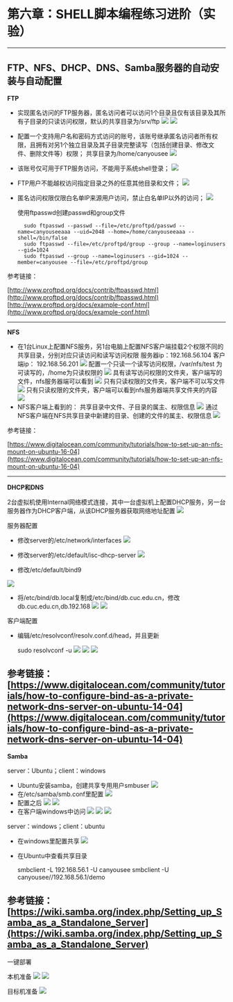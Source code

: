 # 第六章：SHELL脚本编程练习进阶（实验） #
---
## FTP、NFS、DHCP、DNS、Samba服务器的自动安装与自动配置 ##

**FTP**

- 实现匿名访问的FTP服务器，匿名访问者可以访问1个目录且仅有该目录及其所有子目录的只读访问权限，默认的共享目录为/srv/ftp
  ![](image/3.png)
  ![](image/1.png)
- 配置一个支持用户名和密码方式访问的账号，该账号继承匿名访问者所有权限，且拥有对另1个独立目录及其子目录完整读写（包括创建目录、修改文件、删除文件等）权限； 共享目录为/home/canyousee
  ![](image/2.png)
- 该账号仅可用于FTP服务访问，不能用于系统shell登录；
  ![](image/6.png)
- FTP用户不能越权访问指定目录之外的任意其他目录和文件；
  ![](image/5.png)
- 匿名访问权限仅限白名单IP来源用户访问，禁止白名单IP以外的访问；
  ![](image/4.png)

  使用ftpasswd创建passwd和group文件

		sudo ftpasswd --passwd --file=/etc/proftpd/passwd --name=canyouseeaaa --uid=2048 --home=/home/canyouseeaaa --shell=/bin/false
        sudo ftpasswd --file=/etc/proftpd/group --group --name=loginusers --gid=1024
	 	sudo ftpasswd --group --name=loginusers --gid=1024 --member=canyousee --file=/etc/proftpd/group

参考链接：

[http://www.proftpd.org/docs/contrib/ftpasswd.html](http://www.proftpd.org/docs/contrib/ftpasswd.html)
[http://www.proftpd.org/docs/example-conf.html](http://www.proftpd.org/docs/example-conf.html)

---


**NFS**
 

- 在1台Linux上配置NFS服务，另1台电脑上配置NFS客户端挂载2个权限不同的共享目录，分别对应只读访问和读写访问权限
   服务器ip：192.168.56.104
   客户端ip：
   192.168.56.201
   ![](image/7.png)
    配置一个只读一个读写访问权限，/var/nfs/test 为可读写的，/home为只读权限的
   ![](image/9.png)
    具有读写访问权限的文件夹，客户端写的文件，nfs服务器端可以看到
   ![](image/8.png)
    只有只读权限的文件夹，客户端不可以写文件
   ![](image/10.png)
    只有只读权限的文件夹，客户端可以看到nfs服务器端共享文件夹的内容
   ![](image/11.png)
- NFS客户端上看到的：
   共享目录中文件、子目录的属主、权限信息
   ![](image/12.png)
   通过NFS客户端在NFS共享目录中新建的目录、创建的文件的属主、权限信息
   ![](image/13.png)
        
参考链接：

[https://www.digitalocean.com/community/tutorials/how-to-set-up-an-nfs-mount-on-ubuntu-16-04](https://www.digitalocean.com/community/tutorials/how-to-set-up-an-nfs-mount-on-ubuntu-16-04)

---
**DHCP和DNS**
        
2台虚拟机使用Internal网络模式连接，其中一台虚拟机上配置DHCP服务，另一台服务器作为DHCP客户端，从该DHCP服务器获取网络地址配置
![](image/27.png)

服务器配置

- 修改server的/etc/network/interfaces
![](image/20.png)
- 修改server的/etc/default/isc-dhcp-server
![](image/21.png)

- 修改/etc/default/bind9

![](image/23.png)

- 将/etc/bind/db.local复制成/etc/bind/db.cuc.edu.cn，修改db.cuc.edu.cn,db.192.168
![](image/24.png)
![](image/25.png)

客户端配置

- 编辑/etc/resolvconf/resolv.conf.d/head，并且更新

	sudo resolvconf -u
![](image/28.png)
![](image/29.png)
![](image/30.png)

参考链接：
[https://www.digitalocean.com/community/tutorials/how-to-configure-bind-as-a-private-network-dns-server-on-ubuntu-14-04](https://www.digitalocean.com/community/tutorials/how-to-configure-bind-as-a-private-network-dns-server-on-ubuntu-14-04)
---
**Samba**

server：Ubuntu；client：windows

- Ubuntu安装samba，创建共享专用用户smbuser
  ![](image/6.PNG)
- 在/etc/samba/smb.conf里配置
  ![](image/26.PNG)
- 配置之后
  ![](image/17.PNG)
  ![](image/18.PNG)
- 在客户端windows中访问
  ![](image/14.PNG)
  ![](image/15.PNG)
  ![](image/16.PNG)

server：windows；client：ubuntu

- 在windows里配置共享
  ![](image/19.PNG)
- 在Ubuntu中查看共享目录

	smbclient -L 192.168.56.1 -U canyousee
	smbclient -U canyousee//192.168.56.1/demo

参考链接：[https://wiki.samba.org/index.php/Setting_up_Samba_as_a_Standalone_Server](https://wiki.samba.org/index.php/Setting_up_Samba_as_a_Standalone_Server)
---

一键部署

本机准备
![](image/32.PNG)
![](image/33.PNG)

目标机准备
![](image/31.PNG)







